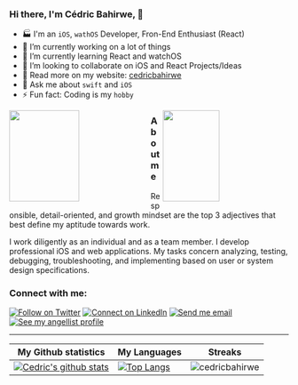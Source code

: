 ### Hi there, I'm Cédric Bahirwe, 👋


- 🏭 I'm an `iOS`, `wathOS` Developer, Fron-End Enthusiast (React)
- 🔭 I’m currently working on a lot of things
- 🌱 I’m currently learning React and watchOS
- 👯 I’m looking to collaborate on iOS and React Projects/Ideas
- 🔦 Read more on my website: [cedricbahirwe](https://cedricbahirwe.github.io)
- 💬 Ask me about `swift` and `iOS`
- ⚡ Fun fact: Coding is my `hobby`


<img border="0" width="50%" height="164" align="left" src="https://github-readme-stats.vercel.app/api?username=cedricbahirwe&include_all_commits=true&count_private=true&show_icons=true&hide=stars" />

<img border="0" width="45%" height="164" align="right" src="https://github-readme-stats.vercel.app/api/wakatime?username=cedricbahirwe" />



### About me
Responsible, detail-oriented, and growth mindset are the top 3 adjectives that best define my aptitude towards work.

I work diligently as an individual and as a team member. I develop professional iOS and web applications. My tasks concern analyzing, testing, debugging, troubleshooting, and implementing based on user or system design specifications.

### Connect with me:

[![Follow on Twitter](https://img.shields.io/badge/--twitter?label=Twitter&logo=Twitter&style=social)](https://twitter.com/CBahirwe) [![Connect on LinkedIn](https://img.shields.io/badge/--linkedin?label=LinkedIn&logo=LinkedIn&style=social)](https://www.linkedin.com/in/cedricbahirwe) [![Send me email](https://img.shields.io/badge/--gmail?label=Gmail&logo=Gmail&style=social)](mailto:cedricaganzebahirwe@gmail.com) [![See my angellist profile](https://img.shields.io/badge/--angellist?label=AngelList&logo=AngelList&style=social)](https://angel.co/u/cedricbahirwe) 
___

|My Github statistics|My Languages|Streaks|
|-|-|-|
|[![Cedric's github stats](https://github-readme-stats.vercel.app/api?username=cedricbahirwe&show_icons=true&theme=dark&hide_title=true)](https://github.com/cedricbahirwe)|[![Top Langs](https://github-readme-stats.vercel.app/api/top-langs/?username=cedricbahirwe&show_icons=true&theme=dark&layout=compact&hide_title=true)](https://github.com/cedricbahirwe)|![cedricbahirwe](https://github-readme-streak-stats.herokuapp.com/?user=cedricbahirwe&theme=dark)
